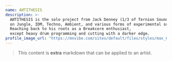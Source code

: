 ```yaml
---
name: AИTITHESIS
description: >-
  AИTITHESIS is the solo project from Jack Denney (1/3 of Ternion Sound) where he focuses
  on Jungle, IDM, Techno, Ambient, and various forms of experimental sound design and rhythm oriented music.
  Reaching back to his roots as a Breakcore enthusiast,
  except heavy drum programming and cutting with a darker edge.
profile_image_url: "https://mnvibe.com/sites/default/files/styles/max_650x650/public/2022-06/antiehtithwsitsist.png?itok=hrGYeKSr"
---
```


> This content is **extra** markdown that can be applied to an artist.